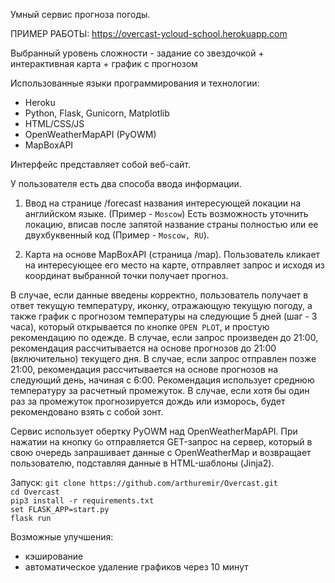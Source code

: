 Умный сервис прогноза погоды.

ПРИМЕР РАБОТЫ: https://overcast-ycloud-school.herokuapp.com

Выбранный уровень сложности - задание со звездочкой + интерактивная карта + график с прогнозом

Использованные языки программирования и технологии:
- Heroku
- Python, Flask, Gunicorn, Matplotlib
- HTML/CSS/JS
- OpenWeatherMapAPI (PyOWM)
- MapBoxAPI

Интерфейс представляет собой веб-сайт.

У пользователя есть два способа ввода информации.

1) Ввод на странице /forecast названия интересующей локации на английском языке.
(Пример - `Moscow`)
Есть возможность уточнить локацию, вписав после запятой название страны полностью
или ее двухбуквенный код (Пример - `Moscow, RU`).

2) Карта на основе MapBoxAPI (страница /map). Пользователь кликает на интересующее его место 
на карте, отправляет запрос и исходя из координат выбранной точки получает прогноз.

В случае, если данные введены корректно, пользователь получает в ответ текущую температуру,
иконку, отражающую текущую погоду, а также график с прогнозом температуры на следующие 5 дней 
(шаг - 3 часа), который открывается по кнопке `OPEN PLOT`, и простую рекомендацию по одежде. 
В случае, если запрос произведен до 21:00, рекомендация рассчитывается на основе прогнозов 
до 21:00 (включительно) текущего дня. В случае, если запрос отправлен позже 21:00, 
рекомендация рассчитывается на основе прогнозов на следующий день, начиная с 6:00. Рекомендация
использует среднюю температуру за расчетный промежуток. В случае, если хотя бы один раз за
промежуток прогнозируется дождь или изморось, будет рекомендовано взять с собой зонт.

Сервис использует обертку PyOWM над OpenWeatherMapAPI.
При нажатии на кнопку `Go` отправляется GET-запрос на сервер, который в свою очередь запрашивает
данные с OpenWeatherMap и возвращает пользователю, подставляя данные в HTML-шаблоны (Jinja2).

Запуск:
`git clone https://github.com/arthuremir/Overcast.git`<br>
`cd Overcast`<br>
`pip3 install -r requirements.txt`<br>
`set FLASK_APP=start.py`<br>
`flask run`<br>

Возможные улучшения:
- кэширование
- автоматическое удаление графиков через 10 минут
